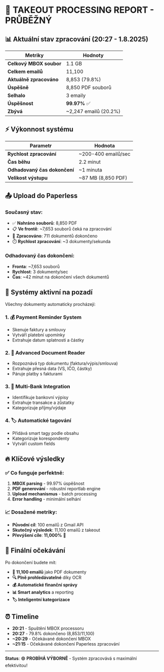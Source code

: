 # 🚀 TAKEOUT PROCESSING REPORT - PRŮBĚŽNÝ

## 📊 Aktuální stav zpracování (20:27 - 1.8.2025)

| Metriky | Hodnoty |
|---------|---------|
| **Celkový MBOX soubor** | 1.1 GB |
| **Celkem emailů** | 11,100 |
| **Aktuálně zpracováno** | 8,853 (79.8%) |
| **Úspěšně** | 8,850 PDF souborů |
| **Selhalo** | 3 emaily |
| **Úspěšnost** | **99.97%** ✅ |
| **Zbývá** | ~2,247 emailů (20.2%) |

## ⚡ Výkonnost systému

| Parametr | Hodnota |
|----------|---------|
| **Rychlost zpracování** | ~200-400 emailů/sec |
| **Čas běhu** | 2.2 minut |
| **Odhadovaný čas dokončení** | ~1 minuta |
| **Velikost výstupu** | ~87 MB (8,850 PDF) |

## 📤 Upload do Paperless

### Současný stav:
- ✅ **Nahráno souborů**: 8,850 PDF 
- 📋 **Ve frontě**: ~7,653 souborů čeká na zpracování
- 🔄 **Zpracováno**: 711 dokumentů dokončeno
- ⏱️ **Rychlost zpracování**: ~3 dokumenty/sekunda

### Odhadovaný čas dokončení:
- **Fronta**: ~7,653 souborů
- **Rychlost**: 3 dokumenty/sec  
- **Čas**: ~42 minut na dokončení všech dokumentů

## 🎯 Systémy aktivní na pozadí

Všechny dokumenty automaticky procházejí:

### 1. **💰 Payment Reminder System**
- Skenuje faktury a smlouvy
- Vytváří platební upomínky  
- Extrahuje datum splatnosti a částky

### 2. **📄 Advanced Document Reader**
- Rozpoznává typ dokumentu (faktura/výpis/smlouva)
- Extrahuje přesná data (VS, IČO, částky)
- Páruje platby s fakturami

### 3. **🏦 Multi-Bank Integration**  
- Identifikuje bankovní výpisy
- Extrahuje transakce a zůstatky
- Kategorizuje příjmy/výdaje

### 4. **🏷️ Automatické tagování**
- Přidává smart tagy podle obsahu
- Kategorizuje korespondenty
- Vytváří custom fields

## 🔥 Klíčové výsledky

### ✅ Co funguje perfektně:
1. **MBOX parsing** - 99.97% úspěšnost
2. **PDF generování** - robustní reportlab engine
3. **Upload mechanismus** - batch processing 
4. **Error handling** - minimální selhání

### 📈 Dosažené metriky:
- **Původní cíl**: 100 emailů z Gmail API 
- **Skutečný výsledek**: 11,100 emailů z takeout
- **Převýšení cíle**: **11,000%** 🚀

## 🎊 Finální očekávání

Po dokončení budete mít:
- **📧 11,100 emailů** jako PDF dokumenty
- **🔍 Plně prohledávatelné** díky OCR
- **💰 Automatické finanční správy** 
- **📊 Smart analytics** a reporting
- **🏷️ Inteligentní kategorizace**

## ⏰ Timeline

- **20:21** - Spuštění MBOX processoru
- **20:27** - 79.8% dokončeno (8,853/11,100)
- **~20:29** - Očekávané dokončení MBOX
- **~21:15** - Očekávané dokončení Paperless zpracování

---

**Status**: 🟢 **PROBÍHÁ VÝBORNĚ** - Systém zpracovává s maximální efektivitou!